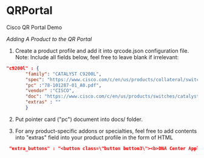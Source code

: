 # QRPortal
Cisco QR Portal Demo

*Adding A Product to the QR Portal*

1. Create a product profile and add it into qrcode.json configuration file. Note: Include all fields below, feel free to leave blank if irrelevant:

```json
"c9200l" : {
       "family": "CATALYST C9200L",
       "spec": "https://www.cisco.com/c/en/us/products/collateral/switches/catalyst-9200-series-switches/nb-06-cat9200-ser-data-sheet-cte-en.pdf",
       "pc" :"78-101287-01_A0.pdf",
       "vendor" :"CISCO",
       "doc": "https://www.cisco.com/c/en/us/products/switches/catalyst-9200-series-switches/index.html",
       "extras" : ""
	   }
```

2. Put pointer card ("pc") document into docs/ folder.

3. For any product-specific addons or specialties, feel free to add contents into "extras" field into your product profile in the form of HTML

```json
 "extra_buttons" : "<button class=\"button button3\"><b>DNA Center Application<br></b></button>"
```
